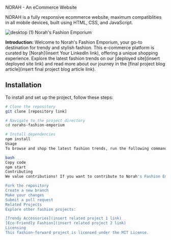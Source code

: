 NORAH - An eCommerce Website

NORAH is a fully responsive ecommerce website, maximum compatiblities in all mobile devices, built using HTML, CSS, and JavaScript.

![desktop (1)](https://github.com/Hanorah/shopping/assets/104000143/27bf4f33-42c3-47e5-b8b1-12ed215f5f76)
Norah's Fashion Emporium

**Introduction:**
Welcome to Norah's Fashion Emporium, your go-to destination for trendy and stylish fashion. This e-commerce platform is curated by [Norah](insert Your LinkedIn link), offering a unique shopping experience. Explore the latest fashion trends on our [deployed site](insert deployed site link) and read more about our journey in the [final project blog article](insert final project blog article link).

## Installation

To install and set up the project, follow these steps:

```bash
# Clone the repository
git clone [repository link]

# Navigate to the project directory
cd norahs-fashion-emporium

# Install dependencies
npm install
Usage
To browse and shop the latest fashion trends, run the following command:

bash
Copy code
npm start
Contributing
We value contributions! If you want to contribute to Norah's Fashion Emporium, please follow these guidelines:

Fork the repository
Create a new branch
Make your changes
Submit a pull request
Related Projects
Explore other fashion projects:

[Trendy Accessories](insert related project 1 link)
[Eco-Friendly Fashion](insert related project 2 link)
Licensing
This fashion-forward project is licensed under the MIT License.
